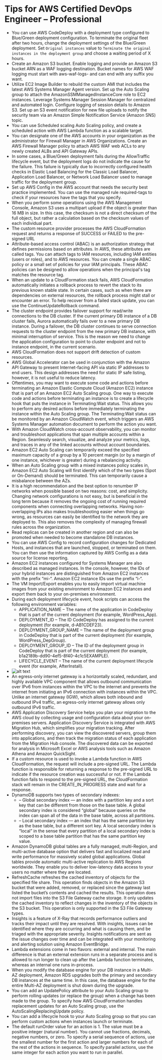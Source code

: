 # Tips for AWS Certified DevOps Engineer – Professional

* You can use AWS CodeDeploy with a deployment type configured to Blue/Green deployment configuration. To terminate the original fleet after two hours, change the deployment settings of the Blue/Green deployment. Set ```Original instances``` value to ```Terminate the original instances in the deployment group``` and choose a waiting period of X hours.
* Create an Amazon S3 bucket. Enable logging and provide an Amazon S3 bucket ARN as a WAF logging destination. Bucket names for AWS WAF logging must start with aws-waf-logs- and can end with any suffix you want.
* Utilize EC2 Image Builder to rebuild the custom AMI that includes the latest AWS Systems Manager Agent version. Set up the Auto Scaling group to attach the AmazonSSMManagedInstanceCore role to EC2 instances. Leverage Systems Manager Session Manager for centralized and automated login. Configure logging of session details to Amazon S3. Set up an S3 event notification for new file uploads to notify the security team via an Amazon Simple Notification Service (Amazon SNS) topic.
* You can use Scheduled scaling Auto Scaling policy, and create a scheduled action with AWS Lambda function as a scalable target.
* You can designate one of the AWS accounts in your organization as the administrator for Firewall Manager in AWS Organizations. Create an AWS Firewall Manager policy to attach AWS WAF web ACLs to any newly created ALBs and API Gateway APIs.
* In some cases, a Blue/Green deployment fails during the AllowTraffic lifecycle event, but the deployment logs do not indicate the cause for the failure.
This failure is typically due to incorrectly configured health checks in Elastic Load Balancing for the Classic Load Balancer, Application Load Balancer, or Network Load Balancer used to manage traffic for the deployment group.
* Set up AWS Config in the AWS account that needs the security best practice implemented. You can use the managed rule required-tags to check if your resources have the tags that you specify.
* When you perform some operations using the AWS Management Console, Amazon S3 uses a multipart upload if the object is greater than 16 MB in size. In this case, the checksum is not a direct checksum of the full object, but rather a calculation based on the checksum values of each individual part.
* The custom resource provider processes the AWS CloudFormation request and returns a response of SUCCESS or FAILED to the pre-signed URL
* Attribute-based access control (ABAC) is an authorization strategy that defines permissions based on attributes. In AWS, these attributes are called tags. You can attach tags to IAM resources, including IAM entities (users or roles), and to AWS resources. You can create a single ABAC policy or a small set of policies for your IAM principals. These ABAC policies can be designed to allow operations when the principal's tag matches the resource tag.
* When an update to a CloudFormation stack fails, AWS CloudFormation automatically initiates a rollback process to revert the stack to its previous known stable state. In certain cases, such as when there are dependencies on external resources, the rollback process might stall or encounter an error. To help recover from a failed stack update, you can use the ContinueUpdateRollback command.
* The cluster endpoint provides failover support for read/write connections to the DB cluster. If the current primary DB instance of a DB cluster fails, Aurora automatically fails over to a new primary DB instance. During a failover, the DB cluster continues to serve connection requests to the cluster endpoint from the new primary DB instance, with minimal interruption of service. This is the reason we need to change the application configuration to point to cluster endpoint and not to instance endpoint, in the current scenario.
* AWS CloudFormation does not support drift detection of custom resources.
* AWS Global Accelerator can be used in conjunction with the Amazon API Gateway to present Internet-facing API via static IP addresses to end users. This design addresses the need for static IP safe listing, however, it is not useful to reduce latency.
* Oftentimes, you may want to execute some code and actions before terminating an Amazon Elastic Compute Cloud (Amazon EC2) instance that is part of an Amazon EC2 Auto Scaling group.
One way to execute code and actions before terminating an instance is to create a lifecycle hook that puts the instance in Terminating:Wait status. This allows you to perform any desired actions before immediately terminating the instance within the Auto Scaling group. The Terminating:Wait status can be monitored by an Amazon CloudWatch event, which triggers an AWS Systems Manager automation document to perform the action you want.
* With Amazon CloudWatch cross-account observability, you can monitor and troubleshoot applications that span multiple accounts within a Region. Seamlessly search, visualize, and analyze your metrics, logs, and traces in any of the linked accounts without account boundaries.
* Amazon EC2 Auto Scaling can temporarily exceed the specified maximum capacity of a group by a 10 percent margin (or by a margin of one instance, whichever is greater) during a rebalancing activity.
* When an Auto Scaling group with a mixed instances policy scales in, Amazon EC2 Auto Scaling will first identify which of the two types (Spot or On-Demand) should be terminated. This can temporarily cause a misbalance between the AZs.
* It is a high recommendation and the best option to renumber IP networks when possible based on two reasons: cost, and simplicity. Changing network configurations is not easy, but is beneficial in the long term because it removes the ongoing cost of running required components when connecting overlapping networks. Having non-overlapping IPs also makes troubleshooting easier when things go wrong, as resources can easily be identified to the network they are deployed to. This also removes the complexity of managing firewall rules across the organization.
* Read replicas can be created in another region and can also be promoted when needed to become standalone DB instances.
* You can use AWS Config to record configuration changes for Dedicated Hosts, and instances that are launched, stopped, or terminated on them. You can then use the information captured by AWS Config as a data source for license reporting.
* Amazon EC2 instances configured for Systems Manager are also described as managed instances. In the console, however, the IDs of your hybrid instances are distinguished from Amazon EC2 instances with the prefix “mi-“. Amazon EC2 instance IDs use the prefix “i-“.
* The VM Import/Export enables you to easily import virtual machine images from your existing environment to Amazon EC2 instances and export them back to your on-premises environment.
* During each deployment lifecycle event, hook scripts can access the following environment variables:
  * APPLICATION_NAME – The name of the application in CodeDeploy that is part of the current deployment (for example, WordPress_App).
  * DEPLOYMENT_ID – The ID CodeDeploy has assigned to the current deployment (for example, d-AB1CDEF23).
  * DEPLOYMENT_GROUP_NAME – The name of the deployment group in CodeDeploy that is part of the current deployment (for example, WordPress_DepGroup).
  * DEPLOYMENT_GROUP_ID – The ID of the deployment group in CodeDeploy that is part of the current deployment (for example, b1a2189b-dd90-4ef5-8f40-4c1c5EXAMPLE).
  * LIFECYCLE_EVENT – The name of the current deployment lifecycle event (for example, AfterInstall).
* ![alt text](https://media.tutorialsdojo.com/public/lifecycle-event-order-in-place.png)
* An egress-only internet gateway is a horizontally scaled, redundant, and highly available VPC component that allows outbound communication over IPv6 from instances within the VPC to the internet and prevents the internet from initiating an IPv6 connection with instances within the VPC. Unlike an internet gateway (IGW), which allows both inbound and outbound IPv4 traffic, an egress-only internet gateway allows only outbound IPv6 traffic.
* AWS Application Discovery Service helps you plan your migration to the AWS cloud by collecting usage and configuration data about your on-premises servers. Application Discovery Service is integrated with AWS Migration Hub, which simplifies your migration tracking. After performing discovery, you can view the discovered servers, group them into applications, and then track the migration status of each application from the Migration Hub console. The discovered data can be exported for analysis in Microsoft Excel or AWS analysis tools such as Amazon Athena and Amazon QuickSight.
* If a custom resource is used to invoke a Lambda function in AWS CloudFormation, the request will include a pre-signed URL. The Lambda function is responsible for returning a response to the pre-signed URL to indicate if the resource creation was successful or not. If the Lambda function fails to respond to the pre-signed URL, the CloudFormation stack will remain in the CREATE_IN_PROGRESS state and wait for a response.
* DynamoDB supports two types of secondary indexes:
  * – Global secondary index — an index with a partition key and a sort key that can be different from those on the base table. A global secondary index is considered “global” because queries on the index can span all of the data in the base table, across all partitions.
  * – Local secondary index — an index that has the same partition key as the base table, but a different sort key. A local secondary index is “local” in the sense that every partition of a local secondary index is scoped to a base table partition that has the same partition key value.
* Amazon DynamoDB global tables are a fully managed, multi-Region, and multi-active database option that delivers fast and localized read and write performance for massively scaled global applications. Global tables provide automatic multi-active replication to AWS Regions worldwide. They enable you to deliver low-latency data access to your users no matter where they are located.
* RefreshCache refreshes the cached inventory of objects for the specified file share. This operation finds objects in the Amazon S3 bucket that were added, removed, or replaced since the gateway last listed the bucket’s contents and cached the results. This operation does not import files into the S3 File Gateway cache storage. It only updates the cached inventory to reflect changes in the inventory of the objects in the S3 bucket. This operation is only supported in the S3 File Gateway types.
* Insights is a feature of X-Ray that records performance outliers and tracks their impact until they are resolved. With insights, issues can be identified where they are occurring and what is causing them, and be triaged with the appropriate severity. Insights notifications are sent as the issue changes over time and can be integrated with your monitoring and alerting solution using Amazon EventBridge.
* Lambda extensions come in two flavors: external and internal. The main difference is that an external extension runs in a separate process and is allowed to run longer to clean up after the Lambda function terminates, whereas an internal one runs in-process.
* When you modify the database engine for your DB instance in a Multi-AZ deployment, Amazon RDS upgrades both the primary and secondary DB instances at the same time. In this case, the database engine for the entire Multi-AZ deployment is shut down during the upgrade.
* You can add an UpdatePolicy attribute to your Auto Scaling group to perform rolling updates (or replace the group) when a change has been made to the group. To specify how AWS CloudFormation handles replacement updates for an Auto Scaling group, use the AutoScalingReplacingUpdate policy.
* You can add a lifecycle hook to your Auto Scaling group so that you can perform custom actions when instances launch or terminate.
* The default runOrder value for an action is 1. The value must be a positive integer (natural number). You cannot use fractions, decimals, negative numbers, or zero. To specify a serial sequence of actions, use the smallest number for the first action and larger numbers for each of the rest of the actions in sequence. To specify parallel actions, use the same integer for each action you want to run in parallel.
